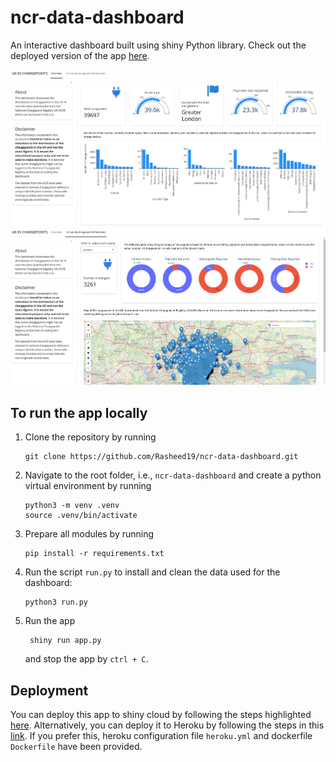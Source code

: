 # ncr-data-dashboard
An interactive dashboard built using shiny Python library. Check out the deployed version of the app [here](https://rasheed-ibraheem.shinyapps.io/ncr-data-dashboard/).

![Dashboard UI](assets/dashboard_ui.png)
![Dashboard UI](assets/dashboard_ui_2.png)

## To run the app locally
1. Clone the repository by running
    ```
    git clone https://github.com/Rasheed19/ncr-data-dashboard.git
    ```
1. Navigate to the root folder, i.e., `ncr-data-dashboard` and create a python virtual environment by running
    ```
    python3 -m venv .venv
    source .venv/bin/activate
    ``` 
1. Prepare all modules by running
    ```
    pip install -r requirements.txt
    ```
1. Run the script `run.py` to install and clean the data used for the dashboard:
    ```
    python3 run.py
    ```
1. Run the app
   ```
    shiny run app.py
    ```
    and stop the app by  `ctrl + C`.

## Deployment
You can deploy this app to shiny cloud by following the steps highlighted [here](https://shiny.posit.co/py/docs/deploy-cloud.html). Alternatively, you can deploy it to Heroku by following the steps in this [link](https://github.com/analythium/shiny-load-balancing/blob/main/01-heroku.md). If you prefer this, heroku configuration file `heroku.yml` and dockerfile `Dockerfile` have been provided.
